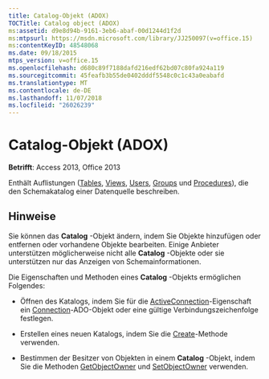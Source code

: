 ```yaml
---
title: Catalog-Objekt (ADOX)
TOCTitle: Catalog object (ADOX)
ms:assetid: d9e8d94b-9161-3eb6-abaf-00d1244d1f2d
ms:mtpsurl: https://msdn.microsoft.com/library/JJ250097(v=office.15)
ms:contentKeyID: 48548068
ms.date: 09/18/2015
mtps_version: v=office.15
ms.openlocfilehash: d680c89f7188dafd216edf62bd07c80fa924a119
ms.sourcegitcommit: 45feafb3b55de0402dddf5548c0c1c43a0eabafd
ms.translationtype: MT
ms.contentlocale: de-DE
ms.lasthandoff: 11/07/2018
ms.locfileid: "26026239"
---
```

# <a name="catalog-object-adox"></a>Catalog-Objekt (ADOX)


**Betrifft**: Access 2013, Office 2013

Enthält Auflistungen ([Tables](tables-collection-adox.md), [Views](views-collection-adox.md), [Users](users-collection-adox.md), [Groups](groups-collection-adox.md) und [Procedures](procedures-collection-adox.md)), die den Schemakatalog einer Datenquelle beschreiben.

## <a name="remarks"></a>Hinweise

Sie können das **Catalog** -Objekt ändern, indem Sie Objekte hinzufügen oder entfernen oder vorhandene Objekte bearbeiten. Einige Anbieter unterstützen möglicherweise nicht alle **Catalog** -Objekte oder sie unterstützen nur das Anzeigen von Schemainformationen.

Die Eigenschaften und Methoden eines **Catalog** -Objekts ermöglichen Folgendes:

- Öffnen des Katalogs, indem Sie für die [ActiveConnection](activeconnection-property-adox.md)-Eigenschaft ein [Connection](connection-object-ado.md)-ADO-Objekt oder eine gültige Verbindungszeichenfolge festlegen.

- Erstellen eines neuen Katalogs, indem Sie die [Create](create-method-adox.md)-Methode verwenden.

- Bestimmen der Besitzer von Objekten in einem **Catalog** -Objekt, indem Sie die Methoden [GetObjectOwner](getobjectowner-method-adox.md) und [SetObjectOwner](https://docs.microsoft.com/office/vba/access/concepts/miscellaneous/setobjectowner-method-adox) verwenden.

